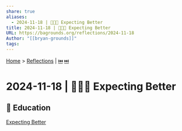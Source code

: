 ```yaml
---
share: true
aliases:
  - 2024-11-18 | 🤰🏼➕ Expecting Better
title: 2024-11-18 | 🤰🏼➕ Expecting Better
URL: https://bagrounds.org/reflections/2024-11-18
Author: "[[bryan-grounds]]"
tags: 
---
```

[Home](../index.md) > [Reflections](./index.md) | [⏮️](./2024-11-16.md) [⏭️](./2024-11-19.md)  
# 2024-11-18 | 🤰🏼➕ Expecting Better  
## 🧠 Education  
[Expecting Better](../books/expecting-better.md)  
